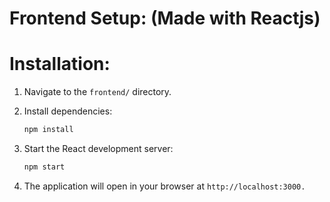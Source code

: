 # Frontend Setup:  (Made with Reactjs)


# Installation:


1.  Navigate to the `frontend/` directory.

2. Install dependencies:

    ```bash
    npm install
    ```

3. Start the React development server:

    ```bash
    npm start
    ```

4. The application will open in your browser at `http://localhost:3000.`





